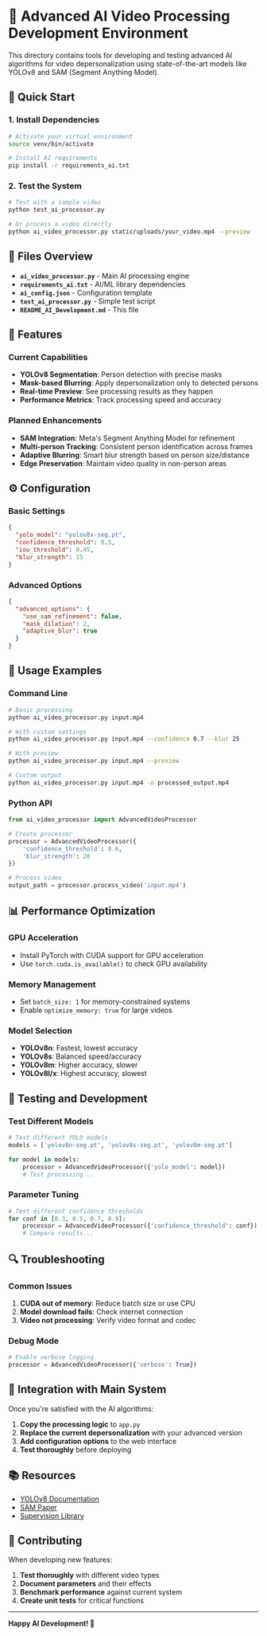 # 🤖 Advanced AI Video Processing Development Environment

This directory contains tools for developing and testing advanced AI algorithms for video depersonalization using state-of-the-art models like YOLOv8 and SAM (Segment Anything Model).

## 🚀 Quick Start

### 1. Install Dependencies
```bash
# Activate your virtual environment
source venv/bin/activate

# Install AI requirements
pip install -r requirements_ai.txt
```

### 2. Test the System
```bash
# Test with a sample video
python test_ai_processor.py

# Or process a video directly
python ai_video_processor.py static/uploads/your_video.mp4 --preview
```

## 📁 Files Overview

- **`ai_video_processor.py`** - Main AI processing engine
- **`requirements_ai.txt`** - AI/ML library dependencies
- **`ai_config.json`** - Configuration template
- **`test_ai_processor.py`** - Simple test script
- **`README_AI_Development.md`** - This file

## 🎯 Features

### Current Capabilities
- **YOLOv8 Segmentation**: Person detection with precise masks
- **Mask-based Blurring**: Apply depersonalization only to detected persons
- **Real-time Preview**: See processing results as they happen
- **Performance Metrics**: Track processing speed and accuracy

### Planned Enhancements
- **SAM Integration**: Meta's Segment Anything Model for refinement
- **Multi-person Tracking**: Consistent person identification across frames
- **Adaptive Blurring**: Smart blur strength based on person size/distance
- **Edge Preservation**: Maintain video quality in non-person areas

## ⚙️ Configuration

### Basic Settings
```json
{
  "yolo_model": "yolov8x-seg.pt",
  "confidence_threshold": 0.5,
  "iou_threshold": 0.45,
  "blur_strength": 15
}
```

### Advanced Options
```json
{
  "advanced_options": {
    "use_sam_refinement": false,
    "mask_dilation": 2,
    "adaptive_blur": true
  }
}
```

## 🔧 Usage Examples

### Command Line
```bash
# Basic processing
python ai_video_processor.py input.mp4

# With custom settings
python ai_video_processor.py input.mp4 --confidence 0.7 --blur 25

# With preview
python ai_video_processor.py input.mp4 --preview

# Custom output
python ai_video_processor.py input.mp4 -o processed_output.mp4
```

### Python API
```python
from ai_video_processor import AdvancedVideoProcessor

# Create processor
processor = AdvancedVideoProcessor({
    'confidence_threshold': 0.6,
    'blur_strength': 20
})

# Process video
output_path = processor.process_video('input.mp4')
```

## 📊 Performance Optimization

### GPU Acceleration
- Install PyTorch with CUDA support for GPU acceleration
- Use `torch.cuda.is_available()` to check GPU availability

### Memory Management
- Set `batch_size: 1` for memory-constrained systems
- Enable `optimize_memory: true` for large videos

### Model Selection
- **YOLOv8n**: Fastest, lowest accuracy
- **YOLOv8s**: Balanced speed/accuracy
- **YOLOv8m**: Higher accuracy, slower
- **YOLOv8l/x**: Highest accuracy, slowest

## 🧪 Testing and Development

### Test Different Models
```python
# Test different YOLO models
models = ['yolov8n-seg.pt', 'yolov8s-seg.pt', 'yolov8m-seg.pt']

for model in models:
    processor = AdvancedVideoProcessor({'yolo_model': model})
    # Test processing...
```

### Parameter Tuning
```python
# Test different confidence thresholds
for conf in [0.3, 0.5, 0.7, 0.9]:
    processor = AdvancedVideoProcessor({'confidence_threshold': conf})
    # Compare results...
```

## 🔍 Troubleshooting

### Common Issues
1. **CUDA out of memory**: Reduce batch size or use CPU
2. **Model download fails**: Check internet connection
3. **Video not processing**: Verify video format and codec

### Debug Mode
```python
# Enable verbose logging
processor = AdvancedVideoProcessor({'verbose': True})
```

## 🚀 Integration with Main System

Once you're satisfied with the AI algorithms:

1. **Copy the processing logic** to `app.py`
2. **Replace the current depersonalization** with your advanced version
3. **Add configuration options** to the web interface
4. **Test thoroughly** before deploying

## 📚 Resources

- [YOLOv8 Documentation](https://docs.ultralytics.com/)
- [SAM Paper](https://arxiv.org/abs/2304.02643)
- [Supervision Library](https://supervision.roboflow.com/)

## 🤝 Contributing

When developing new features:

1. **Test thoroughly** with different video types
2. **Document parameters** and their effects
3. **Benchmark performance** against current system
4. **Create unit tests** for critical functions

---

**Happy AI Development! 🚀**
